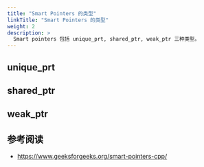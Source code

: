 ```yaml
---
title: "Smart Pointers 的类型"
linkTitle: "Smart Pointers 的类型"
weight: 2
description: >
  Smart pointers 包括 unique_prt, shared_ptr, weak_ptr 三种类型。
---
```


## unique_prt



## shared_ptr

## weak_ptr

## 参考阅读

* https://www.geeksforgeeks.org/smart-pointers-cpp/
